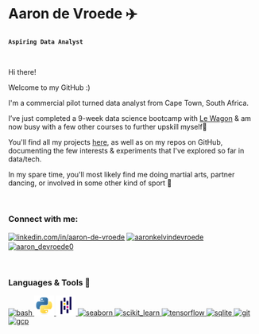 # Aaron de Vroede ✈️

**`Aspiring Data Analyst`**

<br>

Hi there!

Welcome to my GitHub :)

I'm a commercial pilot turned data analyst from Cape Town, South Africa.

I’ve just completed a 9-week data science bootcamp with [Le Wagon](https://github.com/LeWagon) & am now busy with a few other courses to further upskill myself🌱 

You'll find all my projects [here](https://www.aarondv.com/projects), as well as on my repos on GitHub, documenting the few interests & experiments that I've explored so far in data/tech.

In my spare time, you'll most likely find me doing martial arts, partner dancing, or involved in some other kind of sport 🥏

<br>

<h3 align="left">Connect with me:</h3>
<p align="left">
<a href="https://linkedin.com/in/linkedin.com/in/aaron-de-vroede" target="blank"><img align="center" src="https://raw.githubusercontent.com/rahuldkjain/github-profile-readme-generator/master/src/images/icons/Social/linked-in-alt.svg" alt="linkedin.com/in/aaron-de-vroede" height="30" width="40" /></a>
<a href="https://kaggle.com/aaronkelvindevroede" target="blank"><img align="center" src="https://raw.githubusercontent.com/rahuldkjain/github-profile-readme-generator/master/src/images/icons/Social/kaggle.svg" alt="aaronkelvindevroede" height="30" width="40" /></a>
<a href="https://www.hackerrank.com/aaron_devroede0" target="blank"><img align="center" src="https://raw.githubusercontent.com/rahuldkjain/github-profile-readme-generator/master/src/images/icons/Social/hackerrank.svg" alt="aaron_devroede0" height="30" width="40" /></a>
</p>

<br>

<h3 align="left">Languages & Tools 🧰</h3>
<p align="left">
<a href="https://www.gnu.org/software/bash/" target="_blank" rel="noreferrer"> <img src="https://www.vectorlogo.zone/logos/gnu_bash/gnu_bash-icon.svg" alt="bash" width="40" height="40"/> </a>
<a href="https://www.python.org" target="_blank" rel="noreferrer"> <img src="https://raw.githubusercontent.com/devicons/devicon/master/icons/python/python-original.svg" alt="python" width="40" height="40"/> </a>
<a href="https://pandas.pydata.org/" target="_blank" rel="noreferrer"> <img src="https://raw.githubusercontent.com/devicons/devicon/2ae2a900d2f041da66e950e4d48052658d850630/icons/pandas/pandas-original.svg" alt="pandas" width="40" height="40"/> </a>
<a href="https://seaborn.pydata.org/" target="_blank" rel="noreferrer"> <img src="https://seaborn.pydata.org/_images/logo-mark-lightbg.svg" alt="seaborn" width="40" height="40"/> </a>
<a href="https://scikit-learn.org/" target="_blank" rel="noreferrer"> <img src="https://upload.wikimedia.org/wikipedia/commons/0/05/Scikit_learn_logo_small.svg" alt="scikit_learn" width="40" height="40"/> </a>
<a href="https://www.tensorflow.org" target="_blank" rel="noreferrer"> <img src="https://www.vectorlogo.zone/logos/tensorflow/tensorflow-icon.svg" alt="tensorflow" width="40" height="40"/> </a> 
<a href="https://www.sqlite.org/" target="_blank" rel="noreferrer"> <img src="https://www.vectorlogo.zone/logos/sqlite/sqlite-icon.svg" alt="sqlite" width="40" height="40"/> </a>
<a href="https://git-scm.com/" target="_blank" rel="noreferrer"> <img src="https://www.vectorlogo.zone/logos/git-scm/git-scm-icon.svg" alt="git" width="40" height="40"/> </a>
<a href="https://cloud.google.com" target="_blank" rel="noreferrer"> <img src="https://www.vectorlogo.zone/logos/google_cloud/google_cloud-icon.svg" alt="gcp" width="40" height="40"/> </a>      
</p>
